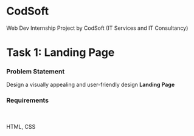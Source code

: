 # CodSoft
Web Dev Internship Project by CodSoft (IT Services and IT Consultancy)

# Task 1: Landing Page
<h3>Problem Statement</h3>
Design a visually appealing and user-friendly design <b>Landing Page</b>
<h3>Requirements</h3><br><br> 
HTML, CSS